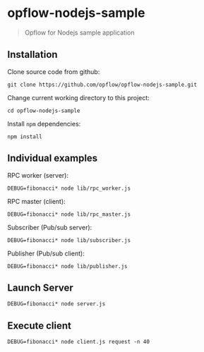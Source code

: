 # opflow-nodejs-sample

> Opflow for Nodejs sample application

## Installation

Clone source code from github:

```shell
git clone https://github.com/opflow/opflow-nodejs-sample.git
```

Change current working directory to this project:

```shell
cd opflow-nodejs-sample
```

Install `npm` dependencies:

```shell
npm install
```

## Individual examples

RPC worker (server):

```shell
DEBUG=fibonacci* node lib/rpc_worker.js
```

RPC master (client):

```shell
DEBUG=fibonacci* node lib/rpc_master.js
```

Subscriber (Pub/sub server):

```shell
DEBUG=fibonacci* node lib/subscriber.js
```

Publisher (Pub/sub client):

```shell
DEBUG=fibonacci* node lib/publisher.js
```

## Launch Server

```shell
DEBUG=fibonacci* node server.js
```

## Execute client

```shell
DEBUG=fibonacci* node client.js request -n 40
```
